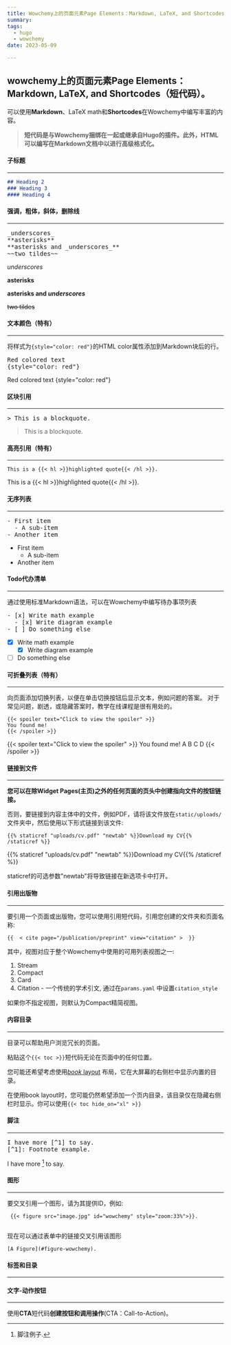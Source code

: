 ```yaml
---
title: Wowchemy上的页面元素Page Elements：Markdown, LaTeX, and Shortcodes（短代码）
summary: 
tags:
  - hugo
  - wowchemy
date: 2023-05-09

---
```

## wowchemy上的页面元素Page Elements：Markdown, LaTeX, and Shortcodes（短代码）。

可以使用**Markdown**、LaTeX math和**Shortcodes**在Wowchemy中编写丰富的内容。

>**短代码是与Wowchemy捆绑在一起或继承自Hugo的插件。此外，HTML可以编写在Markdown文档中以进行高级格式化。**

#### 子标题

---

```markdown
## Heading 2
### Heading 3
#### Heading 4
```

#### 强调，粗体，斜体，删除线

---

<pre>
_underscores_
**asterisks**
**asterisks and _underscores_**
~~two tildes~~
</pre>

_underscores_

**asterisks**

**asterisks and _underscores_**

~~two tildes~~
#### 文本颜色（特有）

---

将样式为`{style="color: red"}`的HTML color属性添加到Markdown块后的行。

<pre>
Red colored text
{style="color: red"}
</pre>

Red colored text
{style="color: red"}

#### 区块引用

---

<pre>
> This is a blockquote.
</pre>

> This is a blockquote.

#### 高亮引用（特有）

---

```
This is a {{< hl >}}highlighted quote{{< /hl >}}.
```

This is a {{< hl >}}highlighted quote{{< /hl >}}.
#### 无序列表

---

<pre>
- First item
  - A sub-item
- Another item
</pre>

- First item
  - A sub-item
- Another item

#### Todo代办清单

---

通过使用标准Markdown语法，可以在Wowchemy中编写待办事项列表

<pre>
- [x] Write math example
  - [x] Write diagram example
- [ ] Do something else
</pre>

- [x] Write math example
  - [x] Write diagram example
- [ ] Do something else

#### 可折叠列表（特有）

---
向页面添加切换列表，以便在单击切换按钮后显示文本，例如问题的答案。
对于常见问题，剧透，或隐藏答案时，教学在线课程是很有用处的。
```
{{< spoiler text="Click to view the spoiler" >}}
You found me!
{{< /spoiler >}}
```
{{< spoiler text="Click to view the spoiler" >}}
You found me!
A
B
C
D
{{< /spoiler >}}



#### 链接到文件

---

**您可以在除Widget Pages(主页)之外的任何页面的页头中创建指向文件的按钮链接。**

否则，要链接到内容主体中的文件，例如PDF，请将该文件放在`static/uploads/`文件夹中，然后使用以下形式链接到该文件:

```
{{% staticref "uploads/cv.pdf" "newtab" %}}Download my CV{{% /staticref %}}
```

{{% staticref "uploads/cv.pdf" "newtab" %}}Download my CV{{% /staticref %}}

staticref的可选参数"newtab"将导致链接在新选项卡中打开。

#### 引用出版物

---

要引用一个页面或出版物，您可以使用引用短代码，引用您创建的文件夹和页面名称:

```
{{  < cite page="/publication/preprint" view="citation" >  }}
```



其中，视图对应于整个Wowchemy中使用的可用列表视图之一:

1. Stream
2. Compact
3. Card
4. Citation - 一个传统的学术引文, 通过在`params.yaml` 中设置`citation_style` 

如果你不指定视图，则默认为Compact精简视图。
#### 内容目录

---

目录可以帮助用户浏览冗长的页面。

粘贴这个`{{< toc >}}`短代码无论在页面中的任何位置。

您可能还希望考虑使用[*book* layout](https://wowchemy.com/docs/content/docs/) 布局，它在大屏幕的右侧栏中显示内置的目录。

在使用book layout时，您可能仍然希望添加一个页内目录，该目录仅在隐藏右侧栏时显示。你可以使用```{{< toc hide_on="xl" >}}```

#### 脚注

---

<pre>
I have more [^1] to say.
[^1]: Footnote example.
</pre>

I have more [^1] to say.
[^1]: 脚注例子.

#### 图形

---

要交叉引用一个图形，请为其提供ID，例如:

```
 {{< figure src="image.jpg" id="wowchemy" style="zoom:33%">}}.
 
```

现在可以通过表单中的链接交叉引用该图形

```
[A Figure](#figure-wowchemy).
```
#### 标签和目录

---

<!-- 使用`{{< list tags >}}`来提供链接标签的列表，或者使用`{{< list categories >}}`来提供链接类别的列表。 -->

#### 文字-动作按钮

---

使用**CTA**短代码**创建按钮和调用操作**(CTA：Call-to-Action)。

